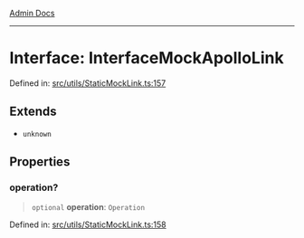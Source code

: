 [Admin Docs](/)

***

# Interface: InterfaceMockApolloLink

Defined in: [src/utils/StaticMockLink.ts:157](https://github.com/PalisadoesFoundation/talawa-admin/blob/main/src/utils/StaticMockLink.ts#L157)

## Extends

- `unknown`

## Properties

### operation?

> `optional` **operation**: `Operation`

Defined in: [src/utils/StaticMockLink.ts:158](https://github.com/PalisadoesFoundation/talawa-admin/blob/main/src/utils/StaticMockLink.ts#L158)
